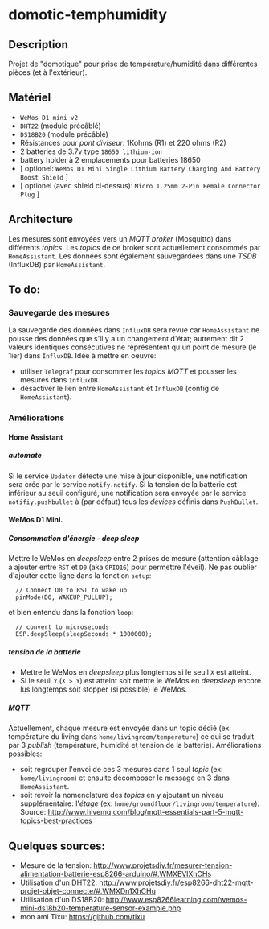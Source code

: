# domotic-temphumidity
## Description
Projet de "domotique" pour prise de température/humidité dans différentes pièces (et à l'extérieur).

## Matériel
* `WeMos D1 mini v2`
* `DHT22` (module précâblé)
* `DS18B20` (module précâblé)
* Résistances pour _pont diviseur_: 1Kohms (R1) et 220 ohms (R2)
* 2 batteries de 3.7v type `18650 lithium-ion`
* battery holder à 2 emplacements pour batteries 18650
* [ optionel: `WeMos D1 Mini Single Lithium Battery Charging And Battery Boost Shield` ]
* [ optionel (avec shield ci-dessus): `Micro 1.25mm 2-Pin Female Connector Plug` ]

## Architecture
Les mesures sont envoyées vers un _MQTT broker_ (Mosquitto) dans différents _topics_.
Les _topics_ de ce broker sont actuellement consommés par `HomeAssistant`.
Les données sont également sauvegardées dans une _TSDB_ (InfluxDB) par `HomeAssistant`.

## To do:
### Sauvegarde des mesures
La sauvegarde des données dans `InfluxDB` sera revue car `HomeAssistant` ne pousse des données que s'il y a un changement d'état; autrement dit 2 valeurs identiques consécutives ne représentent qu'un point de mesure (le 1ier) dans `InfluxDB`.
Idée à mettre en oeuvre:
* utiliser `Telegraf` pour consommer les _topics MQTT_ et pousser les mesures dans `InfluxDB`.
* désactiver le lien entre `HomeAssistant` et `InfluxDB` (config de `HomeAssistant`).

### Améliorations
#### Home Assistant
##### automate
Si le service `Updater` détecte une mise à jour disponible, une notification sera crée par le service `notify.notify`.
Si la tension de la batterie est inférieur au seuil configuré, une notification sera envoyée par le service `notifiy.pushbullet` à (par défaut) tous les _devices_ définis dans `PushBullet`.

#### WeMos D1 Mini.
##### Consommation d'énergie - deep sleep
Mettre le WeMos en _deepsleep_ entre 2 prises de mesure (attention câblage à ajouter entre `RST` et `D0` (aka `GPIO16`) pour permettre l'éveil).  Ne pas oublier d'ajouter cette ligne dans la fonction `setup`:
```
  // Connect D0 to RST to wake up
  pinMode(D0, WAKEUP_PULLUP);
```
et bien entendu dans la fonction `loop`:
```
  // convert to microseconds
  ESP.deepSleep(sleepSeconds * 1000000);
```

##### tension de la batterie
* Mettre le WeMos en _deepsleep_ plus longtemps si le seuil `X` est atteint.
* Si le seuil `Y` (`X > Y`) est atteint soit mettre le WeMos en _deepsleep_ encore lus longtemps soit stopper (si possible) le WeMos.

##### MQTT
Actuellement, chaque mesure est envoyée dans un topic dédié (ex: température du living dans `home/livingroom/temperature`) ce qui se traduit par 3 _publish_ (température, humidité et tension de la batterie).
Améliorations possibles:
* soit regrouper l'envoi de ces 3 mesures dans 1 seul _topic_ (ex: `home/livingroom`) et ensuite décomposer le message en 3 dans `HomeAssistant`.
* soit revoir la nomenclature des _topics_ en y ajoutant un niveau supplémentaire: l'_étage_ (ex: `home/groundfloor/livingroom/temperature`).  Source: http://www.hivemq.com/blog/mqtt-essentials-part-5-mqtt-topics-best-practices

## Quelques sources:
* Mesure de la tension: http://www.projetsdiy.fr/mesurer-tension-alimentation-batterie-esp8266-arduino/#.WMXEVlXhCHs
* Utilisation d'un DHT22: http://www.projetsdiy.fr/esp8266-dht22-mqtt-projet-objet-connecte/#.WMXDn1XhCHu
* Utilisation d'un DS18B20: http://www.esp8266learning.com/wemos-mini-ds18b20-temperature-sensor-example.php
* mon ami Tixu: https://github.com/tixu
